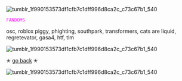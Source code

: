 ![tumblr_1f990153573df1cfb7c1dff996d8ca2c_c73c67b1_540](https://github.com/user-attachments/assets/bab515d7-e0e7-4ac4-bcbd-56707956fdeb)

<code style="color : magenta">FANDOMS</code>

osc, roblox piggy, phighting, southpark, transformers, cats are liquid, regretevator, gasa4, htf,
tlm

![tumblr_1f990153573df1cfb7c1dff996d8ca2c_c73c67b1_540](https://github.com/user-attachments/assets/5a7103b2-0ec2-443b-8c10-58f264ec4468)

✭ [go back](https://github.com/mvffinz) ✭

![tumblr_1f990153573df1cfb7c1dff996d8ca2c_c73c67b1_540](https://github.com/user-attachments/assets/65a19304-529a-44ed-ad9e-ff0d84c518cd)
